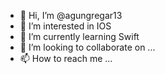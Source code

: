 - 👋 Hi, I’m @agungregar13
- 👀 I’m interested in IOS
- 🌱 I’m currently learning Swift
- 💞️ I’m looking to collaborate on ...
- 📫 How to reach me ...

<!---
agungregar13/agungregar13 is a ✨ special ✨ repository because its `README.md` (this file) appears on your GitHub profile.
You can click the Preview link to take a look at your changes.
--->
